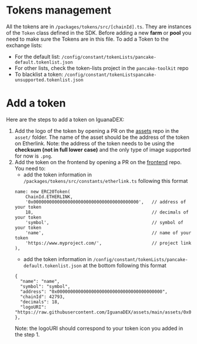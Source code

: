 # Tokens management

All the tokens are in `/packages/tokens/src/[chainId].ts`. They are instances of the `Token` class defined in the SDK.
Before adding a new **farm** or **pool** you need to make sure the Tokens are in this file.
To add a Token to the exchange lists:

- For the default list: `/config/constant/tokenLists/pancake-default.tokenlist.json`
- For other lists, check the token-lists project in the `pancake-toolkit` repo
- To blacklist a token: `/config/constant/tokenListspancake-unsupported.tokenlist.json`

# Add a token

Here are the steps to add a token on IguanaDEX:

1. Add the logo of the token by opening a PR on the [assets](https://github.com/iguanadex/assets) repo in the `asset/` folder. The name of the asset should be the address of the token on Etherlink.
   Note: the address of the token needs to be using the **checksum (not in full lower case)** and the only type of image supported for now is `.png`.
2. Add the token on the frontend by opening a PR on the [frontend](https://github.com/iguanadex/frontend) repo. You need to:
   - add the token information in `/packages/tokens/src/constants/etherlink.ts` following this format
   ```
   name: new ERC20Token(
       ChainId.ETHERLINK,
       '0x0000000000000000000000000000000000000000',   // address of your token
       18,                                             // decimals of your token
       'symbol',                                       // symbol of your token
       'name',                                         // name of your token
       'https://www.myproject.com/',                   // project link
   ),
   ```
   - add the token information in `/config/constant/tokenLists/pancake-default.tokenlist.json` at the bottom following this format
   ```
   {
     "name": "name",
     "symbol": "symbol",
     "address": "0x0000000000000000000000000000000000000000",
     "chainId": 42793,
     "decimals": 18,
     "logoURI": "https://raw.githubusercontent.com/IguanaDEX/assets/main/assets/0x0000000000000000000000000000000000000000.png"
   },
   ```
   Note: the logoURI should correspond to your token icon you added in the step 1.
